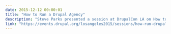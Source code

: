 ```yaml
---
date: 2015-12-12 00:00:01
title: "How to Run a Drupal Agency"
description: "Steve Parks presented a session at DrupalCon LA on How to Run a Drupal Agency."
link: "https://events.drupal.org/losangeles2015/sessions/how-run-drupal-agency"
---
```

